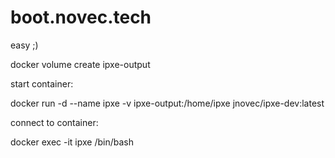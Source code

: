 # boot.novec.tech

easy ;)

docker volume create ipxe-output

start container:

docker run -d --name ipxe -v ipxe-output:/home/ipxe jnovec/ipxe-dev:latest

connect to container:

docker exec -it ipxe /bin/bash

